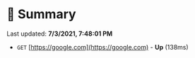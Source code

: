 # 📖 Summary
Last updated: **7/3/2021, 7:48:01 PM**

- `GET` [https://google.com](https://google.com) - **Up** (138ms)
